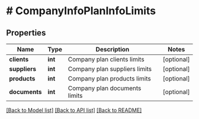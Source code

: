 # # CompanyInfoPlanInfoLimits

## Properties

Name | Type | Description | Notes
------------ | ------------- | ------------- | -------------
**clients** | **int** | Company plan clients limits | [optional]
**suppliers** | **int** | Company plan suppliers limits | [optional]
**products** | **int** | Company plan products limits | [optional]
**documents** | **int** | Company plan documents limits | [optional]

[[Back to Model list]](../../README.md#models) [[Back to API list]](../../README.md#endpoints) [[Back to README]](../../README.md)
